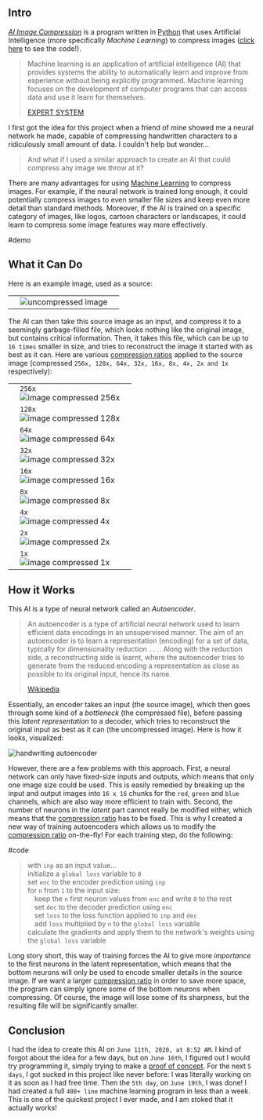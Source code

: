 ## Intro

_[AI Image Compression](AI%20Image%20Compression.py)_ is a program written in [Python](https://www.python.org/) that uses Artificial Intelligence (more specifically _Machine Learning_) to compress images ([click here](./AI%20Image%20Compression.py) to see the code!).

> Machine learning is an application of artificial intelligence (AI) that provides systems the ability to automatically learn and improve from experience without being explicitly programmed. Machine learning focuses on the development of computer programs that can access data and use it learn for themselves.
>
> [EXPERT SYSTEM](https://expertsystem.com/machine-learning-definition/)

I first got the idea for this project when a friend of mine showed me a neural network he made, capable of compressing handwritten characters to a ridiculously small amount of data. I couldn't help but wonder...

> And what if I used a similar approach to create an AI that could compress any image we throw at it?

There are many advantages for using [Machine Learning](https://en.wikipedia.org/wiki/Machine_learning) to compress images. For example, if the neural network is trained long enough, it could potentially compress images to even smaller file sizes and keep even more detail than standard methods. Moreover, if the AI is trained on a specific category of images, like logos, cartoon characters or landscapes, it could learn to compress some image features way more effectively.

#demo

## What it Can Do

Here is an example image, used as a source:

|     |                                |     |
| --- | ------------------------------ | --- |
|     | ![uncompressed image](./7.png) |     |

The AI can then take this source image as an input, and compress it to a seemingly garbage-filled file, which looks nothing like the original image, but contains critical information. Then, it takes this file, which can be up to `16 times` smaller in size, and tries to reconstruct the image it started with as best as it can. Here are various [compression ratios](https://en.wikipedia.org/wiki/Data_compression_ratio) applied to the source image (compressed `256x, 128x, 64x, 32x, 16x, 8x, 4x, 2x and 1x` respectively):

[//]: # '![image compressed to 0%](./7.predicted36.1@0.0%25.png)'

|     |                                                                        |     |
| --- | ---------------------------------------------------------------------- | --- |
|     | `256x` <br>![image compressed 256x](./7.predicted36.1@0.390625%25.png) |     |
|     | `128x` <br>![image compressed 128x](./7.predicted36.1@0.781250%25.png) |     |
|     | `64x` <br>![image compressed 64x](./7.predicted36.1@1.5625%25.png)     |     |
|     | `32x` <br>![image compressed 32x](./7.predicted36.1@3.125%25.png)      |     |
|     | `16x` <br>![image compressed 16x](./7.predicted36.1@6.25%25.png)       |     |
|     | `8x` <br>![image compressed 8x](./7.predicted36.1@12.5%25.png)         |     |
|     | `4x` <br>![image compressed 4x](./7.predicted36.1@25.0%25.png)         |     |
|     | `2x` <br>![image compressed 2x](./7.predicted36.1@50.0%25.png)         |     |
|     | `1x` <br>![image compressed 1x](./7.predicted36.1@100.0%25.png)        |     |

## How it Works

This AI is a type of neural network called an _Autoencoder_.

> An autoencoder is a type of artificial neural network used to learn efficient data encodings in an unsupervised manner. The aim of an autoencoder is to learn a representation (encoding) for a set of data, typically for dimensionality reduction `...`. Along with the reduction side, a reconstructing side is learnt, where the autoencoder tries to generate from the reduced encoding a representation as close as possible to its original input, hence its name.
>
> [Wikipedia](https://en.wikipedia.org/wiki/Autoencoder)

Essentially, an encoder takes an input (the source image), which then goes through some kind of a _bottleneck_ (the compressed file), before passing this _latent representation_ to a decoder, which tries to reconstruct the original input as best as it can (the uncompressed image). Here is how it looks, visualized:

![handwriting autoencoder](./autoencoder.jpg)

However, there are a few problems with this approach. First, a neural network can only have fixed-size inputs and outputs, which means that only one image size could be used. This is easily remedied by breaking up the input and output images into `16 x 16` chunks for the `red`, `green` and `blue` channels, which are also way more efficient to train with. Second, the number of neurons in the _latent_ part cannot really be modified either, which means that the [compression ratio](https://en.wikipedia.org/wiki/Data_compression_ratio) has to be fixed. This is why I created a new way of training autoencoders which allows us to modify the [compression ratio](https://en.wikipedia.org/wiki/Data_compression_ratio) on-the-fly! For each training step, do the following:

#code

> with `inp` as an input value...  
> initialize a `global loss` variable to `0`  
> set `enc` to the encoder prediction using `inp`  
> for `n` from `1` to the input size:  
> &emsp;keep the `n` first neuron values from `enc` and write `0` to the rest  
> &emsp;set `dec` to the decoder prediction using `enc`  
> &emsp;set `loss` to the loss function applied to `inp` and `dec`  
> &emsp;add `loss` multiplied by `n` to the `global loss` variable  
> calculate the gradients and apply them to the network's weights using the `global loss` variable

Long story short, this way of training forces the AI to give more _importance_ to the first neurons in the latent representation, which means that the bottom neurons will only be used to encode smaller details in the source image. If we want a larger [compression ratio](https://en.wikipedia.org/wiki/Data_compression_ratio) in order to save more space, the program can simply ignore some of the bottom neurons when compressing. Of course, the image will lose some of its sharpness, but the resulting file will be significantly smaller.

## Conclusion

I had the idea to create this AI on `June 11th, 2020, at 8:52 AM`. I kind of forgot about the idea for a few days, but on `June 16th`, I figured out I would try programming it, simply trying to make a [proof of concept](./poc.png). For the next `5 days`, I got sucked in this project like never before: I was literally working on it as soon as I had free time. Then the `5th day`, on `June 19th`, I was done! I had created a full `400+ line` machine learning program in less than a week. This is one of the quickest project I ever made, and I am stoked that it actually works!
